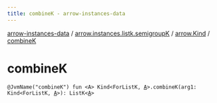 ```yaml
---
title: combineK - arrow-instances-data
---
```


[arrow-instances-data](../../index.html) / [arrow.instances.listk.semigroupK](../index.html) / [arrow.Kind](index.html) / [combineK](./combine-k.html)

# combineK

`@JvmName("combineK") fun <A> Kind<ForListK, `[`A`](combine-k.html#A)`>.combineK(arg1: Kind<ForListK, `[`A`](combine-k.html#A)`>): ListK<`[`A`](combine-k.html#A)`>`